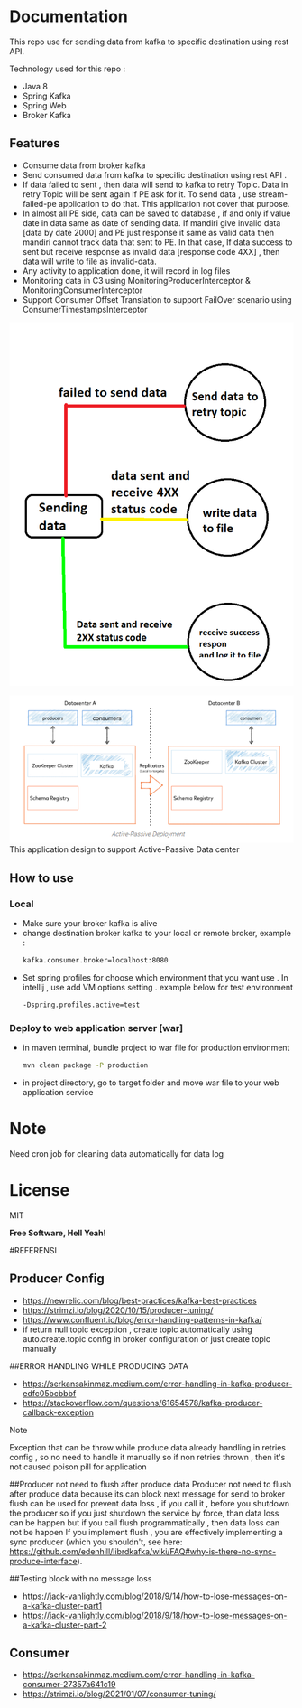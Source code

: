 # Documentation

This repo use for sending data from kafka to specific destination using rest API.

Technology used for this repo :
- Java 8
- Spring Kafka
- Spring Web
- Broker Kafka

## Features

- Consume data from broker kafka
- Send consumed data from kafka to specific destination using rest API . 
- If data failed to sent , then data will send to kafka to retry Topic. Data in retry Topic will be sent again if PE ask for it. To send data , use stream-failed-pe application to do that. This application not cover that purpose.
- In almost all PE side, data can be saved to database , if and only if value date in data same as date of sending data. If mandiri give invalid data [data by date 2000] and PE just response it same as valid data then mandiri cannot track data that sent to PE. In that case, If data success to sent but receive response as invalid data [response code 4XX] , then data will write to file as invalid-data.
- Any activity to application done, it will record in log files
- Monitoring data in C3 using MonitoringProducerInterceptor & MonitoringConsumerInterceptor
- Support Consumer Offset Translation to support FailOver scenario using ConsumerTimestampsInterceptor

![Main-sender-scenario](Main-sender-scenario.png)

![Data-center-design](Data-center-design.png)
This application design to support Active-Passive Data center

## How to use

### Local
- Make sure your broker kafka is alive
- change destination broker kafka to your local or remote broker, example :
   ```sh
   kafka.consumer.broker=localhost:8080
   ```
- Set spring profiles for choose which environment that you want use . In intellij , use add VM options setting .
  example below for test environment
   ```sh
   -Dspring.profiles.active=test 
   ```

### Deploy to web application server [war]

- in maven terminal, bundle project to war file for production environment
   ```sh
   mvn clean package -P production
   ```
- in project directory, go to target folder and move war file to your web application service

# Note
Need cron job for cleaning data automatically for data log

# License

MIT

**Free Software, Hell Yeah!**








#REFERENSI

## Producer Config
- https://newrelic.com/blog/best-practices/kafka-best-practices
- https://strimzi.io/blog/2020/10/15/producer-tuning/
- https://www.confluent.io/blog/error-handling-patterns-in-kafka/
- if return null topic exception , create topic automatically using auto.create.topic config in broker configuration or just create topic manually

##ERROR HANDLING WHILE PRODUCING DATA
* https://serkansakinmaz.medium.com/error-handling-in-kafka-producer-edfc05bcbbbf
* https://stackoverflow.com/questions/61654578/kafka-producer-callback-exception

Note

Exception that can be throw while produce data already handling in retries config , so no need to handle it manually
so if non retries thrown , then it's not caused poison pill for application

##Producer not need to flush after produce data
Producer not need to flush after produce data because its can block next message for send to broker 
flush can be used for prevent data loss , if you call it , before you shutdown the producer
so if you just shutdown the service by force, than data loss can be happen 
but if you call flush programmatically , then data loss can not be happen
If you implement flush , you are effectively implementing a sync producer
(which you shouldn't, see here: https://github.com/edenhill/librdkafka/wiki/FAQ#why-is-there-no-sync-produce-interface).

##Testing block with no message loss
* https://jack-vanlightly.com/blog/2018/9/14/how-to-lose-messages-on-a-kafka-cluster-part1
* https://jack-vanlightly.com/blog/2018/9/18/how-to-lose-messages-on-a-kafka-cluster-part-2

## Consumer
* https://serkansakinmaz.medium.com/error-handling-in-kafka-consumer-27357a641c19
* https://strimzi.io/blog/2021/01/07/consumer-tuning/
